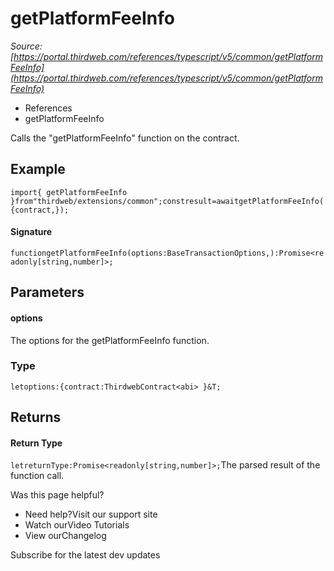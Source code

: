 # getPlatformFeeInfo

*Source: [https://portal.thirdweb.com/references/typescript/v5/common/getPlatformFeeInfo](https://portal.thirdweb.com/references/typescript/v5/common/getPlatformFeeInfo)*

* References
* getPlatformFeeInfo

Calls the "getPlatformFeeInfo" function on the contract.

## Example

`import{ getPlatformFeeInfo }from"thirdweb/extensions/common";constresult=awaitgetPlatformFeeInfo({contract,});`
#### Signature

`functiongetPlatformFeeInfo(options:BaseTransactionOptions,):Promise<readonly[string,number]>;`
## Parameters

#### options

The options for the getPlatformFeeInfo function.

### Type

`letoptions:{contract:ThirdwebContract<abi> }&T;`
## Returns

#### Return Type

`letreturnType:Promise<readonly[string,number]>;`The parsed result of the function call.

Was this page helpful?

* Need help?Visit our support site
* Watch ourVideo Tutorials
* View ourChangelog

Subscribe for the latest dev updates

